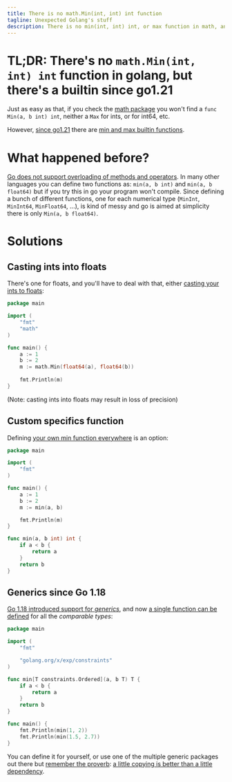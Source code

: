 ```yaml
---
title: There is no math.Min(int, int) int function
tagline: Unexpected Golang's stuff
description: There is no min(int, int) int, or max function in math, and there was no builtin function before go1.21
---
```


# TL;DR: There's no `math.Min(int, int) int` function in golang, but there's a builtin since go1.21

Just as easy as that, if you check the [math package](https://golang.org/pkg/math/) you won't find a `func Min(a, b int) int`, neither a `Max` for ints, or for int64, etc.

However, [since go1.21](https://go.dev/doc/go1.21) there are [min and max builtin functions](https://tip.golang.org/ref/spec#Min_and_max).

# What happened before?

[Go does not support overloading of methods and operators](https://golang.org/doc/faq#overloading). 
In many other languages you can define two functions as: `min(a, b int)` and `min(a, b float64)` but if you try this in go your program won't compile. 
Since defining a bunch of different functions, one for each numerical type (`MinInt`, `MinInt64`, `MinFloat64`, ...), 
is kind of messy and go is aimed at simplicity there is only `Min(a, b float64)`.

# Solutions

## Casting ints into floats

There's one for floats, and you'll have to deal with that, either [casting your ints to floats](https://play.golang.org/p/78mrx3gqttq):

```go 
package main

import (
	"fmt"
	"math"
)

func main() {
	a := 1
	b := 2
	m := math.Min(float64(a), float64(b))
	
	fmt.Println(m)
}
```

(Note: casting ints into floats may result in loss of precision)

## Custom specifics function 

Defining [your own min function everywhere](https://play.golang.org/p/JppKTRa34pF) is an option:

```go
package main

import (
	"fmt"
)

func main() {
	a := 1
	b := 2
	m := min(a, b)

	fmt.Println(m)
}

func min(a, b int) int {
	if a < b {
		return a
	}
	return b
}
```

## Generics since Go 1.18

[Go 1.18 introduced support for _generics_](https://tip.golang.org/doc/go1.18), and now [a single function can be defined](https://go.dev/play/p/R4DNAgKyWo2) for all the _comparable types_:

```go
package main

import (
	"fmt"

	"golang.org/x/exp/constraints"
)

func min[T constraints.Ordered](a, b T) T {
	if a < b {
		return a
	}
	return b
}

func main() {
	fmt.Println(min(1, 2))
	fmt.Println(min(1.5, 2.7))
}
```

You can define it for yourself, or use one of the multiple generic packages out there but [remember the proverb](https://go-proverbs.github.io/): [a little copying is better than a little dependency](https://www.youtube.com/watch?v=PAAkCSZUG1c&t=9m28s).
